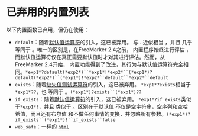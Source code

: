 # 已弃用的内置列表

以下内置函数已弃用，但仍在使用：

- `default`：随着[默认值运算符](https://freemarker.apache.org/docs/dgui_template_exp.html#dgui_template_exp_missing_default)的引入，这已被弃用。 与...近似相当 ，并且 几乎等同于 。唯一的区别是，在FreeMarker 2.4之前， 内置程序始终进行评估 ，而默认值运算符仅在真正需要默认值时才对其进行评估。然而，从FreeMarker 2.4开始， 内置功能得到了改进，其行为与默认值运算符完全相同。`*exp1*?default(*exp2*)``*exp1*!*exp2*``(*exp1*)?default(*exp2*)``(*exp1*)!*exp2*``default``*exp2*``default`
- `exists`：随着[缺失值测试运算符](https://freemarker.apache.org/docs/dgui_template_exp.html#dgui_template_exp_missing_test)的引入，这已被弃用。 `*exp1*?exists`相当于 `*exp1*??`，也 等同于 。`(*exp1*)?exists``(*exp1*)??`
- `if_exists`：随着[默认值运算符](https://freemarker.apache.org/docs/dgui_template_exp.html#dgui_template_exp_missing_default)的引入，这已被弃用。 `*exp1*?if_exists`类似于`*exp1*!`，并且 类似于 。区别在于默认值 不仅是空字符串，空序列和空哈希值，而且还有布尔值 和不做任何事情的变换，并忽略所有参数。`(*exp1*)?if_exists``(*exp1*)!``if_exists``false`
- `web_safe`：一样的 [`html`](https://freemarker.apache.org/docs/ref_builtins_string.html#ref_builtin_html)

